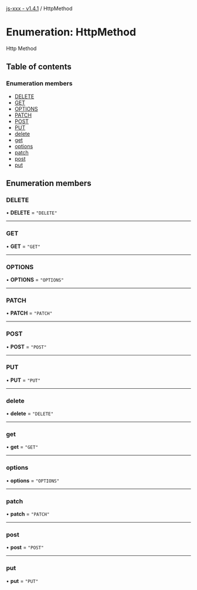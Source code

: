 [js-xxx - v1.4.1](../README.md) / HttpMethod

# Enumeration: HttpMethod

Http Method

## Table of contents

### Enumeration members

- [DELETE](HttpMethod.md#delete)
- [GET](HttpMethod.md#get)
- [OPTIONS](HttpMethod.md#options)
- [PATCH](HttpMethod.md#patch)
- [POST](HttpMethod.md#post)
- [PUT](HttpMethod.md#put)
- [delete](HttpMethod.md#delete-1)
- [get](HttpMethod.md#get-1)
- [options](HttpMethod.md#options-1)
- [patch](HttpMethod.md#patch-1)
- [post](HttpMethod.md#post-1)
- [put](HttpMethod.md#put-1)

## Enumeration members

### DELETE

• **DELETE** = `"DELETE"`

___

### GET

• **GET** = `"GET"`

___

### OPTIONS

• **OPTIONS** = `"OPTIONS"`

___

### PATCH

• **PATCH** = `"PATCH"`

___

### POST

• **POST** = `"POST"`

___

### PUT

• **PUT** = `"PUT"`

___

### delete

• **delete** = `"DELETE"`

___

### get

• **get** = `"GET"`

___

### options

• **options** = `"OPTIONS"`

___

### patch

• **patch** = `"PATCH"`

___

### post

• **post** = `"POST"`

___

### put

• **put** = `"PUT"`
